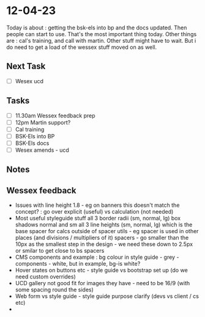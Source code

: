 # 12-04-23

Today is about : getting the bsk-els into bp and the docs updated. Then people can start to use. That's the most important thing today.
Other things are : cal's training, and call with martin. Other stuff might have to wait. But i do  need to get a load of the wessex stuff moved on as well.


## Next Task
- [ ] Wesex ucd


## Tasks
  - [ ] 11.30am Wessex feedback prep
  - [ ] 12pm Martin support?
  - [ ] Cal training
  - [ ] BSK-Els into BP
  - [ ] BSK-Els docs
  - [ ] Wesex amends - ucd

## Notes

## Wessex feedback
- Issues with line height 1.8 - eg on banners this doesn't match the concept? : go over explicit (useful) vs calculation (not needed)
- Most useful styleguide stuff
all 3 border radii (sm, normal, lg)
box shadows normal and sm
all 3 line heights (sm, normal, lg)
which is the base spacer for calcs outside of spacer utils - eg spacer is used in other places (and divisions / multipliers of it)
spacers - go smaller than the 10px as the smallest step in the design - we need these down to 2.5px or smilar to get close to bs spacers
- CMS components and example :
bg colour in style guide - grey - components - white, but in example, bg-is white?
- Hover states on buttons etc - style guide vs bootstrap set up (do we need custom overrides)
- UCD gallery not good fit for images they have - need to be 16/9 (with some spacing round the sides)
- Web form vs style guide - style guide purpose clarify (devs vs client / cs etc)
-
